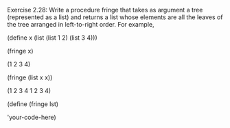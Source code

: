  Exercise 2.28: Write a procedure fringe that takes as argument a tree (represented as a list) and returns a list whose elements are all the leaves of the tree arranged in left-to-right order. For example,

(define x (list (list 1 2) (list 3 4)))

(fringe x)

(1 2 3 4)

(fringe (list x x))

(1 2 3 4 1 2 3 4)

(define (fringe lst)

  'your-code-here)
